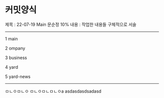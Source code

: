 # 커밋양식
제목 : 22-07-19 Main 문순정 10%
내용 : 작업한 내용들 구체적으로 서술

---------------------------------------------

1 main 

2 ompany

3 business

4 yard

5 yard-news

---------------------------------------------
ㅁㄴㅇㅁㄴㅇ
ㅁㄴㅇㅁㄴㅁㄴㅇa asdasdasdsadasd
